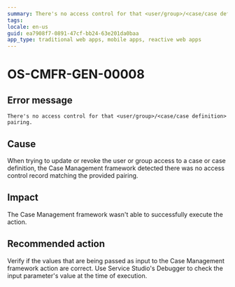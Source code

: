 ```yaml
---
summary: There's no access control for that <user/group>/<case/case definition> pairing.
tags:
locale: en-us
guid: ea7908f7-0891-47cf-bb24-63e201da0baa
app_type: traditional web apps, mobile apps, reactive web apps
---
```


# OS-CMFR-GEN-00008

## Error message

`There's no access control for that <user/group>/<case/case definition> pairing.`

## Cause

When trying to update or revoke the user or group access to a case or case definition, the Case Management framework detected there was no access control record matching the provided pairing.

## Impact

The Case Management framework wasn't able to successfully execute the action.

## Recommended action

Verify if the values that are being passed as input to the Case Management framework action are correct. Use Service Studio's Debugger to check the input parameter's value at the time of execution.
